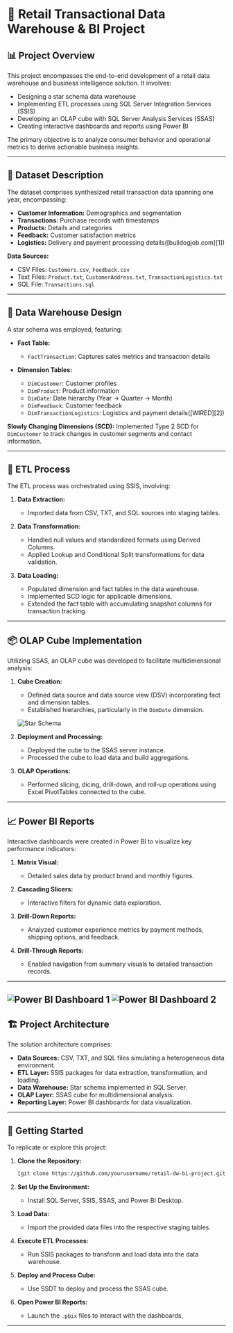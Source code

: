 # 🛒 Retail Transactional Data Warehouse & BI Project

## 📊 Project Overview

This project encompasses the end-to-end development of a retail data warehouse and business intelligence solution. It involves:

* Designing a star schema data warehouse
* Implementing ETL processes using SQL Server Integration Services (SSIS)
* Developing an OLAP cube with SQL Server Analysis Services (SSAS)
* Creating interactive dashboards and reports using Power BI

The primary objective is to analyze consumer behavior and operational metrics to derive actionable business insights.

---

## 📁 Dataset Description

The dataset comprises synthesized retail transaction data spanning one year, encompassing:

* **Customer Information:** Demographics and segmentation
* **Transactions:** Purchase records with timestamps
* **Products:** Details and categories
* **Feedback:** Customer satisfaction metrics
* **Logistics:** Delivery and payment processing details([bulldogjob.com][1])

**Data Sources:**

* CSV Files: `Customers.csv`, `Feedback.csv`
* Text Files: `Product.txt`, `CustomerAddress.txt`, `TransactionLogistics.txt`
* SQL File: `Transactions.sql`

---

## 🧱 Data Warehouse Design

A star schema was employed, featuring:

* **Fact Table:**

  * `FactTransaction`: Captures sales metrics and transaction details

* **Dimension Tables:**

  * `DimCustomer`: Customer profiles
  * `DimProduct`: Product information
  * `DimDate`: Date hierarchy (Year → Quarter → Month)
  * `DimFeedback`: Customer feedback
  * `DimTransactionLogistics`: Logistics and payment details([WIRED][2])

**Slowly Changing Dimensions (SCD):**
Implemented Type 2 SCD for `DimCustomer` to track changes in customer segments and contact information.

---

## 🔄 ETL Process

The ETL process was orchestrated using SSIS, involving:

1. **Data Extraction:**

   * Imported data from CSV, TXT, and SQL sources into staging tables.

2. **Data Transformation:**

   * Handled null values and standardized formats using Derived Columns.
   * Applied Lookup and Conditional Split transformations for data validation.

3. **Data Loading:**

   * Populated dimension and fact tables in the data warehouse.
   * Implemented SCD logic for applicable dimensions.
   * Extended the fact table with accumulating snapshot columns for transaction tracking.

---

## 📦 OLAP Cube Implementation

Utilizing SSAS, an OLAP cube was developed to facilitate multidimensional analysis:

1. **Cube Creation:**

   * Defined data source and data source view (DSV) incorporating fact and dimension tables.
   * Established hierarchies, particularly in the `DimDate` dimension.
  
   ![Star Schema](./assets/powerstar.png)

2. **Deployment and Processing:**

   * Deployed the cube to the SSAS server instance.
   * Processed the cube to load data and build aggregations.

3. **OLAP Operations:**

   * Performed slicing, dicing, drill-down, and roll-up operations using Excel PivotTables connected to the cube.

---

## 📈 Power BI Reports

Interactive dashboards were created in Power BI to visualize key performance indicators:

1. **Matrix Visual:**

   * Detailed sales data by product brand and monthly figures.

2. **Cascading Slicers:**

   * Interactive filters for dynamic data exploration.

3. **Drill-Down Reports:**

   * Analyzed customer experience metrics by payment methods, shipping options, and feedback.

4. **Drill-Through Reports:**

   * Enabled navigation from summary visuals to detailed transaction records.

---
![Power BI Dashboard 1](./assets/power1.png)
![Power BI Dashboard 2](./assets/power2.png)
---

## 🏗️ Project Architecture

The solution architecture comprises:

* **Data Sources:** CSV, TXT, and SQL files simulating a heterogeneous data environment.
* **ETL Layer:** SSIS packages for data extraction, transformation, and loading.
* **Data Warehouse:** Star schema implemented in SQL Server.
* **OLAP Layer:** SSAS cube for multidimensional analysis.
* **Reporting Layer:** Power BI dashboards for data visualization.

---

## 🚀 Getting Started

To replicate or explore this project:

1. **Clone the Repository:**

   ```bash
   [git clone https://github.com/yourusername/retail-dw-bi-project.git](https://github.com/IT22188472/Retail-Transactional-Data-Warehouse-BI-Project.git)
   ```

2. **Set Up the Environment:**

   * Install SQL Server, SSIS, SSAS, and Power BI Desktop.

3. **Load Data:**

   * Import the provided data files into the respective staging tables.

4. **Execute ETL Processes:**

   * Run SSIS packages to transform and load data into the data warehouse.

5. **Deploy and Process Cube:**

   * Use SSDT to deploy and process the SSAS cube.

6. **Open Power BI Reports:**

   * Launch the `.pbix` files to interact with the dashboards.

---

